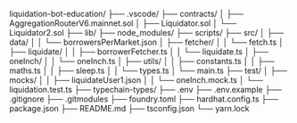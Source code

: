 liquidation-bot-education/
├── .vscode/
├── contracts/
│ ├── AggregationRouterV6.mainnet.sol
│ ├── Liquidator.sol
│ └── Liquidator2.sol
├── lib/
├── node_modules/
├── scripts/
├── src/
│ ├── data/
│ │ └── borrowersPerMarket.json
│ ├── fetcher/
│ │ └── fetch.ts
│ ├── liquidate/
│ │ ├── borrowerFetcher.ts
│ │ └── liquidate.ts
│ ├── oneInch/
│ │ └── oneInch.ts
│ ├── utils/
│ │ ├── constants.ts
│ │ ├── maths.ts
│ │ ├── sleep.ts
│ │ └── types.ts
│ └── main.ts
├── test/
│ ├── mocks/
│ │ ├── liquidateUser1.json
│ │ └── oneInch.mock.ts
│ └── liquidation.test.ts
├── typechain-types/
├── .env
├── .env.example
├── .gitignore
├── .gitmodules
├── foundry.toml
├── hardhat.config.ts
├── package.json
├── README.md
├── tsconfig.json
└── yarn.lock
